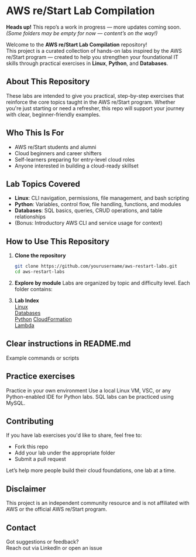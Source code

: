 # AWS re/Start Lab Compilation

**Heads up!** This repo’s a work in progress — more updates coming soon.
*(Some folders may be empty for now — content’s on the way!)*  

Welcome to the **AWS re/Start Lab Compilation** repository!  
This project is a curated collection of hands-on labs inspired by the AWS re/Start program — created to help you strengthen your foundational IT skills through practical exercises in **Linux**, **Python**, and **Databases**.


## About This Repository

These labs are intended to give you practical, step-by-step exercises that reinforce the core topics taught in the AWS re/Start program. Whether you're just starting or need a refresher, this repo will support your journey with clear, beginner-friendly examples.


## Who This Is For

- AWS re/Start students and alumni
- Cloud beginners and career shifters
- Self-learners preparing for entry-level cloud roles
- Anyone interested in building a cloud-ready skillset

## Lab Topics Covered

- **Linux**: CLI navigation, permissions, file management, and bash scripting  
- **Python**: Variables, control flow, file handling, functions, and modules  
- **Databases**: SQL basics, queries, CRUD operations, and table relationships  
- (Bonus: Introductory AWS CLI and service usage for context)

## How to Use This Repository

1. **Clone the repository**
   ```bash
   git clone https://github.com/yourusername/aws-restart-labs.git
   cd aws-restart-labs

2. **Explore by module**
Labs are organized by topic and difficulty level. Each folder contains:

3. **Lab Index**  
[Linux](./Linux/README.md)  
[Databases](./Databases/README.md)  
[Python](./Python/README.md)
[CloudFormation](./CloudFormation/README.md)  
[Lambda](./Lambda/Challenge_Lab.md)


## Clear instructions in README.md  
Example commands or scripts

## Practice exercises

Practice in your own environment
Use a local Linux VM, VSC, or any Python-enabled IDE for Python labs. SQL labs can be practiced using MySQL.

## Contributing
If you have lab exercises you'd like to share, feel free to:
- Fork this repo
- Add your lab under the appropriate folder
- Submit a pull request

Let’s help more people build their cloud foundations, one lab at a time.

## Disclaimer
This project is an independent community resource and is not affiliated with AWS or the official AWS re/Start program.

## Contact
Got suggestions or feedback?  
Reach out via LinkedIn or open an issue